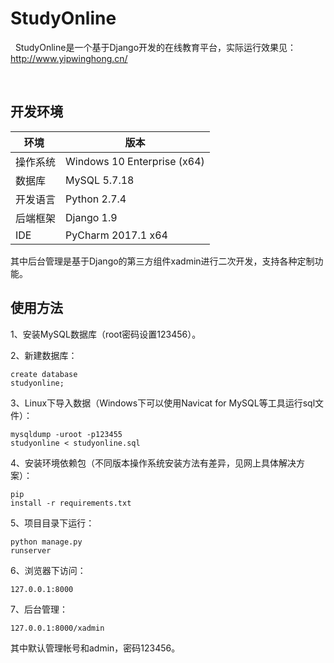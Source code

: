 # StudyOnline
 
 StudyOnline是一个基于Django开发的在线教育平台，实际运行效果见：http://www.yipwinghong.cn/
 

 
## 开发环境
环境 | 版本
---|---
操作系统 | Windows 10 Enterprise (x64)
数据库 | MySQL 5.7.18
开发语言 | Python 2.7.4
后端框架 | Django 1.9
IDE | PyCharm 2017.1 x64

 其中后台管理是基于Django的第三方组件xadmin进行二次开发，支持各种定制功能。
 
 
 
## 使用方法
 1、安装MySQL数据库（root密码设置123456）。

 2、新建数据库：<pre><code>create database studyonline;</code></pre>

 3、Linux下导入数据（Windows下可以使用Navicat for MySQL等工具运行sql文件）：<pre><code>mysqldump -uroot -p123455 studyonline < studyonline.sql
</code></pre>

 4、安装环境依赖包（不同版本操作系统安装方法有差异，见网上具体解决方案）：<pre><code>pip install -r requirements.txt</code></pre>

 5、项目目录下运行：<pre><code>python manage.py runserver</code></pre>

 6、浏览器下访问：<pre><code>127.0.0.1:8000</code></pre>

 7、后台管理：<pre><code>127.0.0.1:8000/xadmin</code></pre>
 其中默认管理帐号和admin，密码123456。
